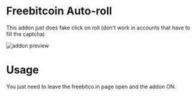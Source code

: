 # Freebitcoin Auto-roll
This addon just does fake click on roll (don't work in accounts that have to fill the captcha)

![addon preview](https://github.com/omidmaroofi/omid-maroofi/blob/master/image.png)


# Usage
You just need to leave the freebitco.in page open and the addon ON.
